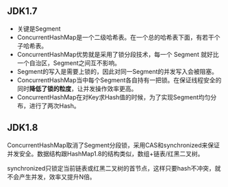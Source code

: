 

## JDK1.7
- 关键是Segment
- ConcurrentHashMap是一个二级哈希表。在一个总的哈希表下面，有若干个子哈希表。
- ConcurrentHashMap优势就是采用了锁分段技术，每一个 Segment 就好比一个自治区，Segment之间互不影响。
- Segment的写入是需要上锁的，因此对同一Segment的并发写入会被阻塞。
- ConcurrentHashMap当中每个Segment各自持有一把锁。在保证线程安全的同时**降低了锁的粒度**，让并发操作效率更高。
- ConcurrentHashMap在对Key求Hash值的时候，为了实现Segment均匀分布，进行了两次Hash。

## JDK1.8
ConcurrentHashMap取消了Segment分段锁，采用CAS和synchronized来保证并发安全。数据结构跟HashMap1.8的结构类似，数组+链表/红黑二叉树。

synchronized只锁定当前链表或红黑二叉树的首节点，这样只要hash不冲突，就不会产生并发，效率又提升N倍。
